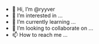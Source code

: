 - 👋 Hi, I’m @ryyver
- 👀 I’m interested in ...
- 🌱 I’m currently learning ...
- 💞️ I’m looking to collaborate on ...
- 📫 How to reach me ...

<!---
ryyver/ryyver is a ✨ special ✨ repository because its `README.md` (this file) appears on your GitHub profile.
You can click the Preview link to take a look at your changes.
--->
